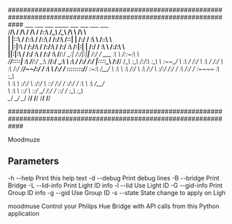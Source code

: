 ####################################################################################################################
      ___           ___           ___          _____           ___           ___           ___           ___      
     /__/\         /  /\         /  /\        /  /::\         /\__\         /\__\         /\  \         /\  \     
    |  |::\       /  /::\       /  /::\      /  /:/\:\       /::|  |       /:/  /         \:\  \       /::\  \    
    |  |:|:\     /  /:/\:\     /  /:/\:\    /  /:/  \:\     /:|:|  |      /:/  /           \:\  \     /:/\:\  \   
  __|__|:|\:\   /  /:/  \:\   /  /:/  \:\  /__/:/ \__\:|   /:/|:|__|__   /:/  /  ___        \:\  \   /::\~\:\  \  
 /__/::::| \:\ /__/:/ \__\:\ /__/:/ \__\:\ \  \:\ /  /:/  /:/ |::::\__\ /:/__/  /\__\ _______\:\__\ /:/\:\ \:\__\ 
 \  \:\~~\__\/ \  \:\ /  /:/ \  \:\ /  /:/  \  \:\  /:/   \/__/~~/:/  / \:\  \ /:/  / \::::::::/__/ \:\~\:\ \/__/ 
  \  \:\        \  \:\  /:/   \  \:\  /:/    \  \:\/:/          /:/  /   \:\  /:/  /   \:\~~\~~      \:\ \:\__\   
   \  \:\        \  \:\/:/     \  \:\/:/      \  \::/          /:/  /     \:\/:/  /     \:\  \        \:\ \/__/   
    \  \:\        \  \::/       \  \::/        \__\/          /:/  /       \::/  /       \:\__\        \:\__\     
     \__\/         \__\/         \__\/                        \/__/         \/__/         \/__/         \/__/     
                                                                                                                  
####################################################################################################################

Moodmuze

Parameters
----------
 -h --help         Print this help text
 -d --debug        Print debug lines
 -B --bridge       Print Bridge
 -L --lid-info     Print Light ID info
 -l --lid          Use Light ID
 -G --gid-info     Print Group ID info
 -g --gid          Use Group ID
 -s --state        State change to apply on Ligh

moodmuse
Control your Philips Hue Bridge with API calls from this Python application
